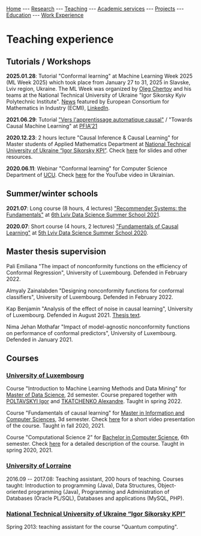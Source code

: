 [Home](README.md)
--- [Research](research.md) 
--- [Teaching](teaching.md) 
--- [Academic services](academic_services.md) 
--- [Projects](projects.md) 
--- [Education](education.md)
--- [Work Experience](work.md)

# Teaching experience

## Tutorials / Workshops

**2025.01.28**: Tutorial "Conformal learning" at Machine Learning Week 2025 (ML Week 2025) which took place from January 27 to 31, 2025 in Slavske, Lviv region, Ukraine. The ML Week was organized by [Oleg Chertov](https://www.linkedin.com/in/oleg-chertov-50583a19/) and his teams at the National Technical University of Ukraine "Igor Sikorsky Kyiv Polytechnic Institute". [News](https://ecmiindmath.org/2025/02/11/machine-learning-week-2025-in-ukraine-advancing-education-amidst-challenges/) featured by European Consortium for Mathematics in Industry (ECMI), [LinkedIn](https://www.linkedin.com/posts/matthiasehrhardt_machinelearning-ai-education-activity-7295128738663428097-JLy-/?utm_source=share&utm_medium=member_desktop&rcm=ACoAAAEFYoABA9ceC8-gEL19gkWl2lyBnBJJOXM). 

**2021.06.29**: Tutorial ["Vers l'apprentissage automatique causal"](https://pfia2021.fr/tutoriels/?p=programme) /
"Towards Causal Machine Learning" at [PFIA'21](https://pfia2021.fr/) 

**2020.12.23**: 2 hours lecture "Causal Inference & Causal Learning" for Master students of Applied Mathematics Department at [National Technical University of Ukraine 
“Igor Sikorsky KPI”](https://kpi.ua/en/). Check [here](https://drive.google.com/file/d/1xGsyCEwaCGsTiiqXfgohi1FEy66zOc0n/view?usp=sharing) for slides and other
resources.

**2020.06.11**: Webinar "Conformal learning" for Computer Science Department of [UCU](https://ucu.edu.ua/en/). 
Check [here](https://www.youtube.com/watch?v=AgoN5t1G-DE&t=2s) for the YouTube video in Ukrainian.

## Summer/winter schools

**2021.07**: Long course (8 hours, 4 lectures) ["Recommender Systems: the Fundamentals"](https://apps.ucu.edu.ua/en/summerschool-ds/course-list/recommender-systems-fundamentals/)
at [6th Lviv Data Science Summer School 2021](https://apps.ucu.edu.ua/en/summerschool-ds/).

**2020.07**: Short course (4 hours, 2 lectures) ["Fundamentals of Causal Learning"](https://apps.ucu.edu.ua/en/summerschool-ds-1/fundamentals-causal-learning/) at 
[5th Lviv Data Science Summer School 2020](https://apps.ucu.edu.ua/en/summerschool/v-lviv-data-science-summer-school-online-2020/).

## Master thesis supervision

Pali Emiliana "The impact of nonconformity functions on the efficiency of Conformal Regression", University of Luxembourg. Defended in February 2022.

Almyaly Zainalabden "Designing nonconformity functions for conformal classifiers", University of Luxembourg. Defended in February 2022.

Kap Benjamin "Analysis of the effect of noise in causal learning", University of Luxembourg. Defended in August 2021. [Thesis text](https://arxiv.org/pdf/2108.11320.pdf).

Nima Jehan Mothafar "Impact of model-agnostic nonconformity functions on performance of conformal predictors", University of Luxembourg. Defended in January 2021.

## Courses

### [University of Luxembourg](https://wwwen.uni.lu/)

Course "Introduction to Machine Learning Methods and Data  Mining" for [Master of Data Science](https://wwwfr.uni.lu/formations/fstm/master_of_data_science), 2d semester. Course prepared together with [POLTAVSKYI Igor](https://scholar.google.com/citations?user=tX82CDwAAAAJ&hl=en) and [TKATCHENKO Alexandre](https://scholar.google.com/citations?hl=en&user=o2t1Pv8AAAAJ). Taught in spring 2022.

Course "Fundamentals of causal learning" for [Master in Information and Computer Sciences](https://wwwen.uni.lu/studies/fstm/master_in_information_and_computer_sciences/programme), 
3d semester. Check [here](https://youtu.be/xYp-gOUrKxo) for a short video presentation of the course. Taught in fall 2020, 2021.

Course "Computational Science 2" for [Bachelor in Computer Science](https://wwwfr.uni.lu/formations/fstm/bachelor_in_computer_science/programme), 6th semester. 
Check [here](https://wwwfr.uni.lu/layout/set/print/formations/fstm/bachelor_in_computer_science/programme?f=BAACAINFOR&c=0008C3366) for a detailed description of
the course. Taught in spring 2020, 2021.


### [University of Lorraine](https://www.univ-lorraine.fr/)

2016.09 -- 2017.08: Teaching assistant, 200 hours of teaching.
Courses taught: Introduction to programming (Java), Data Structures, Object-oriented programming (Java), Programming and Administration of Databases (Oracle PL/SQL), Databases and applications (MySQL, PHP).


### [National Technical University of Ukraine “Igor Sikorsky KPI”](https://kpi.ua/en/)

Spring 2013: teaching assistant for the course "Quantum computing".

